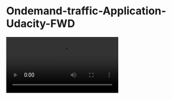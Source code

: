 # Ondemand-traffic-Application-Udacity-FWD

![](https://github.com/MahmoudMostafaTayee/Ondemand-traffic-Application-Udacity-FWD/blob/main/Test%20your%20application%20.mp4)
